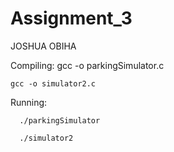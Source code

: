 # Assignment_3
JOSHUA OBIHA

Compiling:
    gcc -o parkingSimulator.c
    
    gcc -o simulator2.c
    
    
Running:
      
      ./parkingSimulator
      
      ./simulator2
